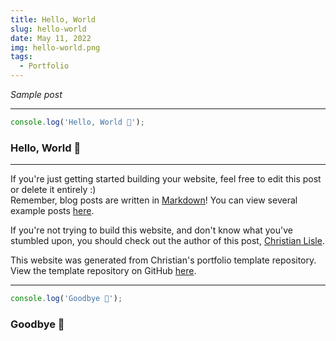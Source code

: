 ```yaml
---
title: Hello, World
slug: hello-world
date: May 11, 2022
img: hello-world.png
tags:
  - Portfolio
---
```


*Sample post*

<!--more-->

---

```javascript
console.log('Hello, World 🙋');
```

### Hello, World 🙋

---

If you're just getting started building your website, feel free to edit this post or delete it entirely :) \
Remember, blog posts are written in [Markdown](https://www.markdownguide.org/)! You can view several example posts [here](https://github.com/cal-overflow/site/tree/master/src/content/posts).


If you're not trying to build this website, and don't know what you've stumbled upon, you should check out the author of this post, [Christian Lisle](http://www.cal-overflow.dev).

This website was generated from Christian's portfolio template repository. View the template repository on GitHub [here](https://github.com/cal-overflow/portfolio).

---

```javascript
console.log('Goodbye 👋');
```

### Goodbye 👋
